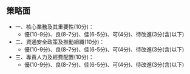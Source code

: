 
## 策略面	
- 一、核心業務及其重要性(10分)： 
  - 優(10-9分)、良(8-7分)、佳(6-5分)、可(4分)、待改進(3分(含)以下)	
- 二、資通安全政策及推動組織(10分)： 
  - 優(10-9分)、良(8-7分)、佳(6-5分)、可(4分)、待改進(3分(含)以下)	
- 三、專責人力及經費配置(10分)： 
  - 優(10-9分)、良(8-7分)、佳(6-5分)、可(4分)、待改進(3分(含)以下)	

